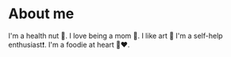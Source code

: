 # About me
I'm a health nut 🌰.
I love being a mom 👶.
I like art 🎨
I'm a self-help enthusiast❗. 
I'm a foodie at heart 🌮❤️. 
